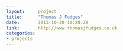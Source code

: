 ```yaml
---
layout:     project
title:      "Thomas J Fudges"
date:       2013-10-20 10:20:28
link:       http://www.thomasjfudges.co.uk
categories:
- projects
---
```

